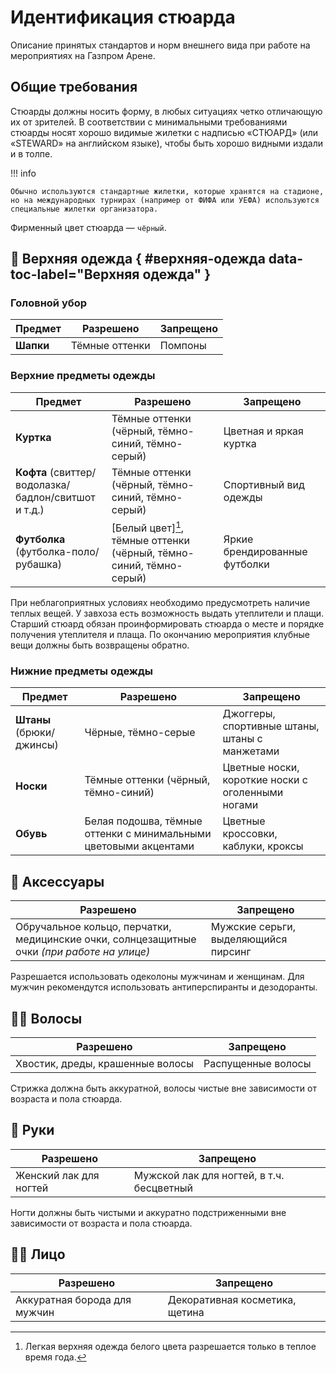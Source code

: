 # Идентификация стюарда

Описание принятых стандартов и норм внешнего вида при работе на мероприятиях на Газпром Арене.

## Общие требования

Стюарды должны носить форму, в любых ситуациях четко отличающую их от зрителей. В соответствии с минимальными требованиями стюарды носят хорошо видимые жилетки с надписью «СТЮАРД» (или «STEWARD» на английском языке), чтобы быть хорошо видными издали и в толпе.

!!! info

    Обычно используются стандартные жилетки, которые хранятся на стадионе, но на международных турнирах (например от ФИФА или УЕФА) используются специальные жилетки организатора.

Фирменный цвет стюарда — `чёрный`.

## 👕 Верхняя одежда { #верхняя-одежда data-toc-label="Верхняя одежда" }

### Головной убор

| Предмет | Разрешено | Запрещено |
| --- | --- | --- |
| **Шапки** | Тёмные оттенки | Помпоны | 

### Верхние предметы одежды

| Предмет | Разрешено | Запрещено |
| --- | --- | --- |
| **Куртка** | Тёмные оттенки (чёрный, тёмно-синий, тёмно-серый) | Цветная и яркая куртка | 
| **Кофта** (свиттер/водолазка/бадлон/свитшот и т.д.) | Тёмные оттенки (чёрный, тёмно-синий, тёмно-серый) | Спортивный вид одежды |
| **Футболка** (футболка-поло/рубашка) | [Белый цвет][^1], тёмные оттенки (чёрный, тёмно-синий, тёмно-серый) | Яркие брендированные футболки |

[^1]:
    Легкая верхняя одежда белого цвета разрешается только в теплое время года.

При неблагоприятных условиях необходимо предусмотреть наличие теплых вещей. У завхоза есть возможность выдать утеплители и плащи. Старший стюард обязан проинформировать стюарда о месте и порядке получения утеплителя и плаща. По окончанию мероприятия клубные вещи должны быть возвращены обратно.

### Нижние предметы одежды

| Предмет | Разрешено | Запрещено |
| --- | --- | --- |
| **Штаны** (брюки/джинсы) | Чёрные, тёмно-серые | Джоггеры, спортивные штаны, штаны с манжетами |
| **Носки** | Тёмные оттенки (чёрный, тёмно-синий) | Цветные носки, короткие носки с оголенными ногами |
| **Обувь** | Белая подошва, тёмные оттенки с минимальными цветовыми акцентами | Цветные кроссовки, каблуки, кроксы |

## 💍 Аксессуары

| Разрешено | Запрещено |
| --- | --- |
| Обручальное кольцо, перчатки, медицинские очки, солнцезащитные очки *(при работе на улице)* | Мужские серьги, выделяющийся пирсинг | 

Разрешается использовать одеколоны мужчинам и женщинам. Для мужчин рекомендутся использовать антиперспиранты и дезодоранты.  

## 🙍‍♀️ Волосы

| Разрешено | Запрещено |
| --- | --- |
| Хвостик, дреды, крашенные волосы | Распущенные волосы | 

Стрижка должна быть аккуратной, волосы чистые вне зависимости от возраста и пола стюарда.

## 💅 Руки

| Разрешено | Запрещено |
| --- | --- |
| Женский лак для ногтей | Мужской лак для ногтей, в т.ч. бесцветный | 

Ногти должны быть чистыми и аккуратно подстриженными вне зависимости от возраста и пола стюарда.

## 🤵‍♂️ Лицо

| Разрешено | Запрещено |
| --- | --- |
| Аккуратная борода для мужчин | Декоративная косметика, щетина | 
